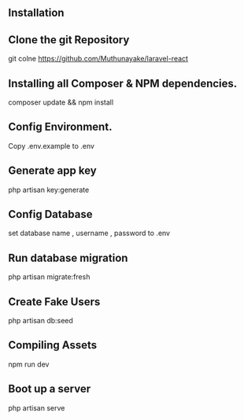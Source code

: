 ## Installation

## Clone the git Repository
git colne https://github.com/Muthunayake/laravel-react


## Installing all Composer & NPM dependencies.
composer update && npm install


## Config Environment.
Copy .env.example to .env


## Generate app key
php artisan key:generate


## Config Database
set database name , username , password to .env


## Run database migration
php artisan migrate:fresh


## Create Fake Users
php artisan db:seed


## Compiling Assets
npm run dev


## Boot up a server
php artisan serve
